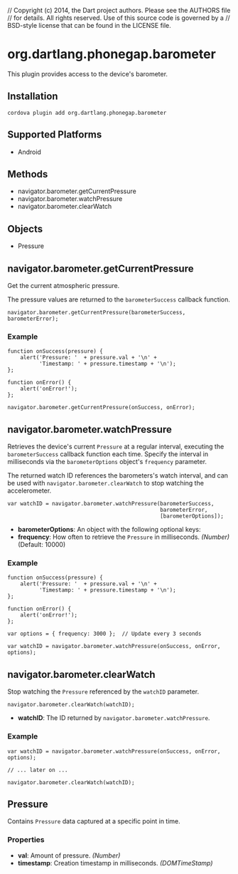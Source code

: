// Copyright (c) 2014, the Dart project authors.  Please see the AUTHORS file
// for details. All rights reserved. Use of this source code is governed by a
// BSD-style license that can be found in the LICENSE file.

# org.dartlang.phonegap.barometer

This plugin provides access to the device's barometer.

## Installation

    cordova plugin add org.dartlang.phonegap.barometer

## Supported Platforms

- Android

## Methods

- navigator.barometer.getCurrentPressure
- navigator.barometer.watchPressure
- navigator.barometer.clearWatch

## Objects

- Pressure

## navigator.barometer.getCurrentPressure

Get the current atmospheric pressure.

The pressure values are returned to the `barometerSuccess`
callback function.

    navigator.barometer.getCurrentPressure(barometerSuccess, barometerError);


### Example

    function onSuccess(pressure) {
        alert('Pressure: '  + pressure.val + '\n' +
              'Timestamp: ' + pressure.timestamp + '\n');
    };

    function onError() {
        alert('onError!');
    };

    navigator.barometer.getCurrentPressure(onSuccess, onError);

## navigator.barometer.watchPressure

Retrieves the device's current `Pressure` at a regular interval, executing
the `barometerSuccess` callback function each time. Specify the interval in
milliseconds via the `barometerOptions` object's `frequency` parameter.

The returned watch ID references the barometers's watch interval,
and can be used with `navigator.barometer.clearWatch` to stop watching the
accelerometer.

    var watchID = navigator.barometer.watchPressure(barometerSuccess,
                                                    barometerError,
                                                    [barometerOptions]);

- __barometerOptions__: An object with the following optional keys:
- __frequency__: How often to retrieve the `Pressure` in milliseconds. _(Number)_ (Default: 10000)


###  Example

    function onSuccess(pressure) {
        alert('Pressure: '  + pressure.val + '\n' +
              'Timestamp: ' + pressure.timestamp + '\n');
    };

    function onError() {
        alert('onError!');
    };

    var options = { frequency: 3000 };  // Update every 3 seconds

    var watchID = navigator.barometer.watchPressure(onSuccess, onError, options);

## navigator.barometer.clearWatch

Stop watching the `Pressure` referenced by the `watchID` parameter.

    navigator.barometer.clearWatch(watchID);

- __watchID__: The ID returned by `navigator.barometer.watchPressure`.

###  Example

    var watchID = navigator.barometer.watchPressure(onSuccess, onError, options);

    // ... later on ...

    navigator.barometer.clearWatch(watchID);

## Pressure

Contains `Pressure` data captured at a specific point in time.

### Properties

- __val__:  Amount of pressure. _(Number)_
- __timestamp__: Creation timestamp in milliseconds. _(DOMTimeStamp)_
